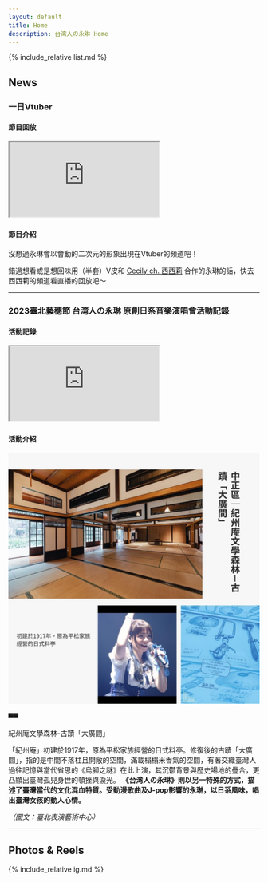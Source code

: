 ```yaml
---
layout: default
title: Home
description: 台湾人の永琳 Home
---
```


{% include_relative list.md %}

## News

### 一日Vtuber
#### 節目回放

<iframe src="https://www.youtube.com/embed/i-VxEPFifJ0"></iframe>

#### 節目介紹

沒想過永琳會以會動的二次元的形象出現在Vtuber的頻道吧！

錯過想看或是想回味用（半套）V皮和 [Cecily ch. 西西莉](https://youtube.com/@Cecily_KBC?si=kxbNvJwjRlW3foNs) 合作的永琳的話，快去西西莉的頻道看直播的回放吧～

---
### 2023臺北藝穗節 台湾人の永琳 原創日系音樂演唱會活動記錄
#### 活動記錄

<iframe src="https://www.youtube.com/embed/7xC8CHFtzIk"></iframe>

#### 活動介紹

![image](IMG_1242.jpeg)

▀▀

紀州庵文學森林-古蹟「大廣間」

「紀州庵」初建於1917年，原為平松家族經營的日式料亭。修復後的古蹟「大廣間」，指的是中間不落柱且開敞的空間，滿載榻榻米香氣的空間，有著交織臺灣人過往記憶與當代省思的《烏腳之謎》在此上演，其沉鬱背景與歷史場地的疊合，更凸顯出臺灣孤兒身世的頓挫與淚光。 **《台湾人の永琳》則以另一特殊的方式，描述了臺灣當代的文化混血特質。受動漫歌曲及J-pop影響的永琳，以日系風味，唱出臺灣女孩的動人心情。**

*（圖文：臺北表演藝術中心）*

---
## Photos & Reels

{% include_relative ig.md %}
